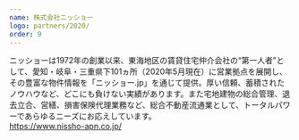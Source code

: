 ```yaml
---
name: 株式会社ニッショー
logo: partners/2020/
order: 9
---
```

ニッショーは1972年の創業以来、東海地区の賃貸住宅仲介会社の“第一人者”として、愛知・岐阜・三重県下101ヵ所（2020年5月現在）に営業拠点を展開し、その豊富な物件情報を「ニッショー.jp」を通じて提供。厚い信頼、蓄積されたノウハウなど、どこにも負けない実績があります。また宅地建物の総合管理、退去立合、営繕、損害保険代理業務など、総合不動産流通業として、トータルパワーであらゆるニーズにお応えしています。  
https://www.nissho-apn.co.jp/
